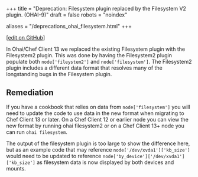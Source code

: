 +++
title = "Deprecation: Filesystem plugin replaced by the Filesystem V2 plugin. (OHAI-9)"
draft = false
robots = "noindex"

aliases = "/deprecations_ohai_filesystem.html"
+++

[\[edit on GitHub\]](https://github.com/chef/chef-web-docs/blob/master/content/deprecations_ohai_filesystem.md)

In Ohai/Chef Client 13 we replaced the existing Filesystem plugin with
the Filesystem2 plugin. This was done by having the Filesystem2 plugin
populate both `node['fileystem2']` and `node['filesystem']`. The
Filesystem2 plugin includes a different data format that resolves many
of the longstanding bugs in the Filesystem plugin.

## Remediation

If you have a cookbook that relies on data from `node['filesystem']` you
will need to update the code to use data in the new format when
migrating to Chef Client 13 or later. On a Chef Client 12 or earlier
node you can view the new format by running <span class="title-ref">ohai
filesystem2</span> or on a Chef Client 13+ node you can run
`ohai filesystem`.

The output of the filesystem plugin is too large to show the difference
here, but as an example code that may reference
`node['/dev/xvda1']['kb_size']` would need to be updated to reference
`node['by_device']['/dev/xvda1']['kb_size']` as filesystem data is now
displayed by both devices and mounts.
